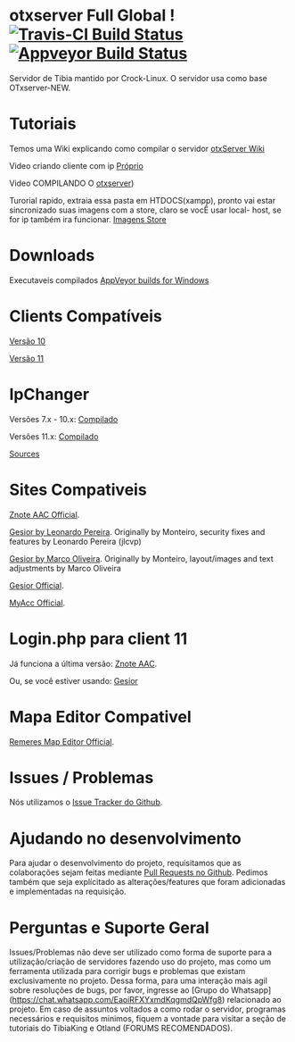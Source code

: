 # otxserver Full Global !  [![Travis-CI Build Status](https://travis-ci.org/Crock-Linux/otxserver.svg?branch=master)](https://travis-ci.org/Crock-Linux/otxserver) [![Appveyor Build Status](https://ci.appveyor.com/api/projects/status/github/Crock-Linux/otxserver?branch=master&svg=true)](https://ci.appveyor.com/project/Crock-Linux/otxserver/) 

Servidor de Tibia mantido por Crock-Linux. O servidor usa como base OTxserver-NEW.

# Tutoriais
Temos uma Wiki explicando como compilar o servidor  [otxServer Wiki](https://github.com/malucooo/Otxserver-New/wiki)

Video criando cliente com ip [Próprio](https://www.youtube.com/watch?v=AsZIpPytDb8)

Video COMPILANDO O [otxserver](https://youtu.be/LPMrc08xlaw))

Turorial rapido, extraia essa pasta em HTDOCS(xampp), pronto vai estar sincronizado suas imagens com a store, claro se vocÊ usar local- host, se for ip também ira funcionar.
[Imagens Store](http://www.mediafire.com/file/jf8abs8z9h9i2h8/store.rar)


# Downloads
Executaveis compilados [AppVeyor builds for Windows](https://ci.appveyor.com/project/malucooo/otxserver-new)

# Clients Compatíveis
[Versão 10](https://secure.tibia.com/account/?subtopic=downloadclient&step=downloadoutdated)

[Versão 11](https://secure.tibia.com/account/?subtopic=downloadclient)

# IpChanger
Versões 7.x - 10.x: [Compilado](https://static.otland.net/ipchanger.exe)

Versões 11.x: [Compilado](http://www.tibiaking.com/forum/forums/topic/82629-1140-ip-changer/)

[Sources](https://github.com/macedot/tibia-11-ip-changer)

# Sites Compativeis
[Znote AAC Official](https://github.com/Znote/ZnoteAAC).

[Gesior by Leonardo Pereira](https://github.com/jlcvp/GesiorMonteiro).
Originally by Monteiro, security fixes and features by Leonardo Pereira (jlcvp)

[Gesior by Marco Oliveira](https://github.com/mudroock/Gesior-AAC).
Originally by Monteiro, layout/images and text adjustments by Marco Oliveira

[Gesior Official](https://github.com/gesior/Gesior2012/tree/TFS-1.0).

[MyAcc Official](https://github.com/slawkens/myaac).

# Login.php para client 11
Já funciona a última versão: [Znote AAC](https://github.com/Znote/ZnoteAAC).

Ou, se você estiver usando: [Gesior](https://gist.github.com/jlcvp/2f1772cbbcdfc966ee982985326d964a)

# Mapa Editor Compativel
[Remeres Map Editor Official](https://github.com/hjnilsson/rme).

# Issues / Problemas
Nós utilizamos o [Issue Tracker do Github](https://github.com/Crock-Linux/otxserver/issues).

# Ajudando no desenvolvimento
Para ajudar o desenvolvimento do projeto, requisitamos que as colaborações sejam feitas mediante [Pull Requests no Github](https://github.com/Crock-Linux/otxserver/pulls). Pedimos também que seja explícitado as alterações/features que foram adicionadas e implementadas na requisição.

# Perguntas e Suporte Geral
Issues/Problemas não deve ser utilizado como forma de suporte para a utilização/criação de servidores fazendo uso do projeto, mas como um ferramenta utilizada para corrigir bugs e problemas que existam exclusivamente no projeto. Dessa forma, para uma interação mais agil sobre resoluções de bugs, por favor, ingresse ao [Grupo do Whatsapp] (https://chat.whatsapp.com/EaoiRFXYxmdKqgmdQpWfg8) relacionado ao projeto. Em caso de assuntos voltados a como rodar o servidor, programas necessários e requisitos minimos, fiquem a vontade para visitar a seção de tutoriais do TibiaKing e Otland (FORUMS RECOMENDADOS).

